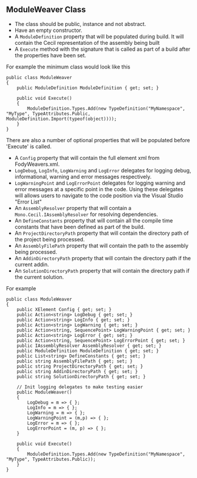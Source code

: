 ## ModuleWeaver Class 

 * The class should be public, instance and not abstract.
 * Have an empty constructor. 
 * A `ModuleDefinition` property that will be populated during build. It will contain the Cecil representation of the assembly being built
 * A `Execute` method with the signature that is called as part of a build after the properties have been set.

For example the minimum class would look like this

    public class ModuleWeaver
    {
        public ModuleDefinition ModuleDefinition { get; set; }

        public void Execute()
        {
            ModuleDefinition.Types.Add(new TypeDefinition("MyNamespace", "MyType", TypeAttributes.Public, ModuleDefinition.Import(typeof(object))));
        }
    }

There are also a number of optional properties that will be populated before 'Execute' is called.

 * A `Config` property that will contain the full element xml from FodyWeavers.xml.
 * `LogDebug`, `LogInfo`, `LogWarning` and `LogError` delegates for logging debug, informational, warning and error messages respectively. 
 * `LogWarningPoint` and `LogErrorPoint` delegates for logging warning and error messages at a specific point in the code. Using these delegates will allows users to navigate to the code position via the Visual Studio "Error List"
 * An `AssemblyResolver` property that will contain a `Mono.Cecil.IAssemblyResolver` for resolving dependencies.
 * An `DefineConstants` property that will contain all the compile time constants that have been defined as part of the build.
 * An `ProjectDirectoryPath` property that will contain the directory path of the project being processed.
 * An `AssemblyFilePath` property that will contain the path to the assembly being processed.
 * An `AddinDirectoryPath` property that will contain the directory path if the current addin.
 * An `SolutionDirectoryPath` property that will contain the directory path if the current solution. 

For example

    public class ModuleWeaver
    {
        public XElement Config { get; set; }
        public Action<string> LogDebug { get; set; }
        public Action<string> LogInfo { get; set; }
        public Action<string> LogWarning { get; set; }
        public Action<string, SequencePoint> LogWarningPoint { get; set; }
        public Action<string> LogError { get; set; }
        public Action<string, SequencePoint> LogErrorPoint { get; set; }
        public IAssemblyResolver AssemblyResolver { get; set; }
        public ModuleDefinition ModuleDefinition { get; set; }
        public List<string> DefineConstants { get; set; }
        public string AssemblyFilePath { get; set; }
        public string ProjectDirectoryPath { get; set; }
        public string AddinDirectoryPath { get; set; }
        public string SolutionDirectoryPath { get; set; }

        // Init logging delegates to make testing easier
        public ModuleWeaver()
        {
            LogDebug = m => { };
            LogInfo = m => { };
            LogWarning = m => { };
            LogWarningPoint = (m,p) => { };
            LogError = m => { };
            LogErrorPoint = (m, p) => { };
        } 

        public void Execute()
        {
            ModuleDefinition.Types.Add(new TypeDefinition("MyNamespace", "MyType", TypeAttributes.Public));
        }
    }